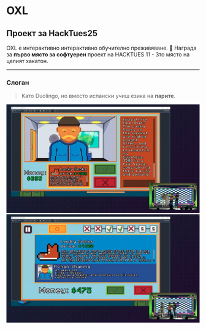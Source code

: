 # OXL
## Проект за HackTues25

OXL e интерактивно интерактивно обучително преживяване. 
🏅 Награда за **първо място за софтуерен** проект на HACKTUES 11 - 3то място на целият хакатон.

---

### Слоган
> Като Duolingo, но  вместо испански учиш езика на **парите**.

![Gameplay](images/OXL_2.png)
![Chat Intecation](images/OXL_1.png)
